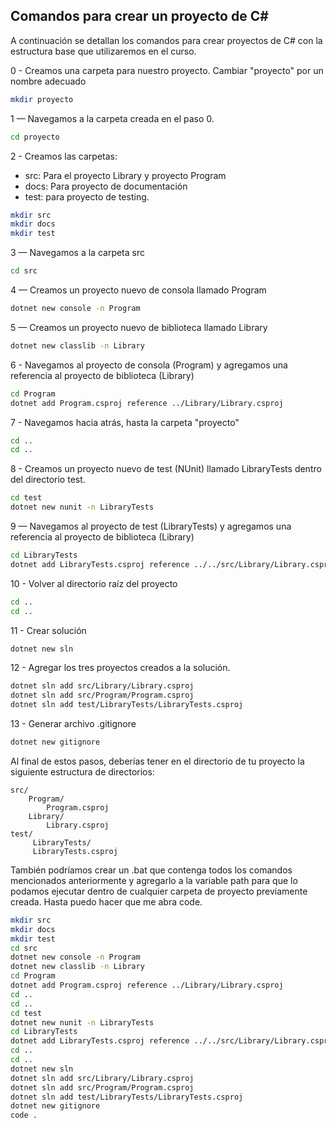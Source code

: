 ## Comandos para crear un proyecto de C#


A continuación se detallan los comandos para crear proyectos de C# con la estructura base que utilizaremos en el curso.

0 - Creamos una carpeta para nuestro proyecto. Cambiar "proyecto" por un nombre adecuado

```bash
mkdir proyecto
``` 

1 — Navegamos a la carpeta creada en el paso 0.

```bash
cd proyecto
```

2 - Creamos las carpetas:   
- src: Para el proyecto Library y proyecto Program
- docs: Para proyecto de documentación  
- test: para proyecto de testing.

```bash
mkdir src
mkdir docs
mkdir test
```

3 — Navegamos a la carpeta src

```bash
cd src
```

4 — Creamos un proyecto nuevo de consola llamado Program

```bash
dotnet new console -n Program
```

5 — Creamos un proyecto nuevo de biblioteca llamado Library

```bash
dotnet new classlib -n Library
```

6 - Navegamos al proyecto de consola (Program) y agregamos una referencia al proyecto de biblioteca (Library)

```bash
cd Program
dotnet add Program.csproj reference ../Library/Library.csproj
```

7 - Navegamos hacia atrás, hasta la carpeta "proyecto"

```bash
cd ..
cd ..
```

8 - Creamos un proyecto nuevo de test (NUnit) llamado LibraryTests dentro del directorio test.

```bash
cd test
dotnet new nunit -n LibraryTests
```

9 — Navegamos al proyecto de test (LibraryTests) y agregamos una referencia al proyecto de biblioteca (Library)

```bash
cd LibraryTests
dotnet add LibraryTests.csproj reference ../../src/Library/Library.csproj
```

10 - Volver al directorio raíz del proyecto

```bash
cd ..
cd ..
```

11 - Crear solución

```bash
dotnet new sln
```

12 - Agregar los tres proyectos creados a la solución.

```bash
dotnet sln add src/Library/Library.csproj
dotnet sln add src/Program/Program.csproj
dotnet sln add test/LibraryTests/LibraryTests.csproj
```

13 - Generar archivo .gitignore
```bash
dotnet new gitignore
```

Al final de estos pasos, deberías tener en el directorio de tu proyecto la siguiente estructura de directorios:

```
src/
    Program/
        Program.csproj
    Library/
        Library.csproj
test/
     LibraryTests/
     LibraryTests.csproj
```


También podríamos crear un .bat que contenga todos los comandos mencionados anteriormente y agregarlo a la variable path para que lo podamos ejecutar dentro de cualquier carpeta de proyecto previamente creada. Hasta puedo hacer que me abra code.

```bash
mkdir src
mkdir docs
mkdir test
cd src
dotnet new console -n Program
dotnet new classlib -n Library
cd Program
dotnet add Program.csproj reference ../Library/Library.csproj
cd ..
cd ..
cd test
dotnet new nunit -n LibraryTests
cd LibraryTests
dotnet add LibraryTests.csproj reference ../../src/Library/Library.csproj
cd ..
cd ..
dotnet new sln
dotnet sln add src/Library/Library.csproj
dotnet sln add src/Program/Program.csproj
dotnet sln add test/LibraryTests/LibraryTests.csproj
dotnet new gitignore
code .
```
